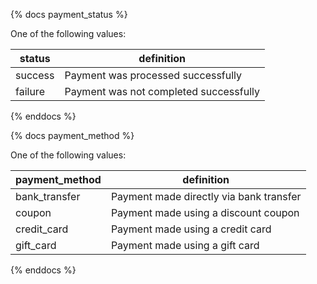{% docs payment_status %}

One of the following values:

| status  | definition                             |
| ------- | -------------------------------------- |
| success | Payment was processed successfully     |
| failure | Payment was not completed successfully |

{% enddocs %}

{% docs payment_method %}

One of the following values: 

| payment_method | definition                                |
|----------------|--------------------------------------------|
| bank_transfer  | Payment made directly via bank transfer   |
| coupon         | Payment made using a discount coupon      |
| credit_card    | Payment made using a credit card          |
| gift_card      | Payment made using a gift card            |

{% enddocs %}

